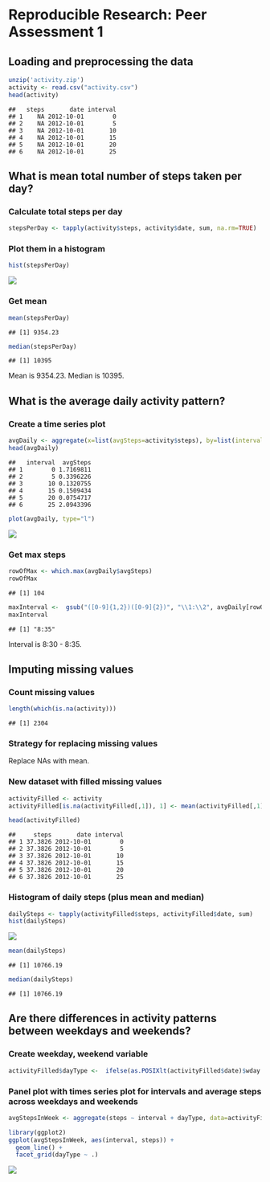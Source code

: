 # Reproducible Research: Peer Assessment 1


## Loading and preprocessing the data

```r
unzip('activity.zip')
activity <- read.csv("activity.csv")
head(activity)
```

```
##   steps       date interval
## 1    NA 2012-10-01        0
## 2    NA 2012-10-01        5
## 3    NA 2012-10-01       10
## 4    NA 2012-10-01       15
## 5    NA 2012-10-01       20
## 6    NA 2012-10-01       25
```


## What is mean total number of steps taken per day?
### Calculate total steps per day 

```r
stepsPerDay <- tapply(activity$steps, activity$date, sum, na.rm=TRUE)
```

### Plot them in a histogram

```r
hist(stepsPerDay)
```

![](PA1_template_files/figure-html/unnamed-chunk-3-1.png)<!-- -->

### Get mean

```r
mean(stepsPerDay)
```

```
## [1] 9354.23
```

```r
median(stepsPerDay)
```

```
## [1] 10395
```
Mean is 9354.23.
Median is 10395. 


## What is the average daily activity pattern?
### Create a time series plot

```r
avgDaily <- aggregate(x=list(avgSteps=activity$steps), by=list(interval=activity$interval), FUN=mean, na.rm=TRUE)
head(avgDaily)
```

```
##   interval  avgSteps
## 1        0 1.7169811
## 2        5 0.3396226
## 3       10 0.1320755
## 4       15 0.1509434
## 5       20 0.0754717
## 6       25 2.0943396
```

```r
plot(avgDaily, type="l")
```

![](PA1_template_files/figure-html/unnamed-chunk-5-1.png)<!-- -->

### Get max steps

```r
rowOfMax <- which.max(avgDaily$avgSteps)
rowOfMax
```

```
## [1] 104
```

```r
maxInterval <-  gsub("([0-9]{1,2})([0-9]{2})", "\\1:\\2", avgDaily[rowOfMax,'interval'])
maxInterval
```

```
## [1] "8:35"
```
Interval is 8:30 - 8:35. 

## Imputing missing values
### Count missing values

```r
length(which(is.na(activity)))
```

```
## [1] 2304
```

### Strategy for replacing missing values
Replace NAs with mean.

### New dataset with filled missing values

```r
activityFilled <- activity
activityFilled[is.na(activityFilled[,1]), 1] <- mean(activityFilled[,1], na.rm = TRUE)

head(activityFilled)
```

```
##     steps       date interval
## 1 37.3826 2012-10-01        0
## 2 37.3826 2012-10-01        5
## 3 37.3826 2012-10-01       10
## 4 37.3826 2012-10-01       15
## 5 37.3826 2012-10-01       20
## 6 37.3826 2012-10-01       25
```

### Histogram of daily steps (plus mean and median)

```r
dailySteps <- tapply(activityFilled$steps, activityFilled$date, sum)
hist(dailySteps)
```

![](PA1_template_files/figure-html/unnamed-chunk-9-1.png)<!-- -->

```r
mean(dailySteps)
```

```
## [1] 10766.19
```

```r
median(dailySteps)
```

```
## [1] 10766.19
```


## Are there differences in activity patterns between weekdays and weekends?
### Create weekday, weekend variable

```r
activityFilled$dayType <-  ifelse(as.POSIXlt(activityFilled$date)$wday %in% c(0,6), 'weekend', 'weekday')
```

### Panel plot with times series plot for intervals and average steps across weekdays and weekends

```r
avgStepsInWeek <- aggregate(steps ~ interval + dayType, data=activityFilled, mean)

library(ggplot2)
ggplot(avgStepsInWeek, aes(interval, steps)) +      
  geom_line() + 
  facet_grid(dayType ~ .) 
```

![](PA1_template_files/figure-html/unnamed-chunk-11-1.png)<!-- -->










